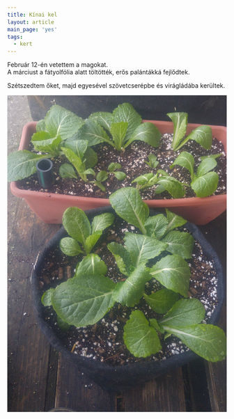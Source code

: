 ```yaml
---
title: Kínai kel
layout: article
main_page: 'yes'
tags:
  - kert
---
```

Február 12-én vetettem a magokat.  
A márciust a fátyolfólia alatt töltötték, erős palántákká fejlődtek.

Szétszedtem őket, majd egyesével szövetcserépbe és virágládába kerültek. 

<img src="/assets/images/kel/IMG_20250412_191354.jpg" alt="kel">
